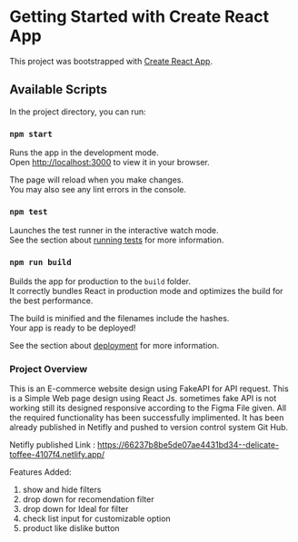 # Getting Started with Create React App

This project was bootstrapped with [Create React App](https://github.com/facebook/create-react-app).

## Available Scripts

In the project directory, you can run:

### `npm start`

Runs the app in the development mode.\
Open [http://localhost:3000](http://localhost:3000) to view it in your browser.

The page will reload when you make changes.\
You may also see any lint errors in the console.

### `npm test`

Launches the test runner in the interactive watch mode.\
See the section about [running tests](https://facebook.github.io/create-react-app/docs/running-tests) for more information.

### `npm run build`

Builds the app for production to the `build` folder.\
It correctly bundles React in production mode and optimizes the build for the best performance.

The build is minified and the filenames include the hashes.\
Your app is ready to be deployed!

See the section about [deployment](https://facebook.github.io/create-react-app/docs/deployment) for more information.

### Project Overview
This is an E-commerce website design using FakeAPI for API request. This is a Simple Web page design using React Js. sometimes fake API is not working still its designed responsive according to the Figma File given. All the required functionality has been successfully implimented. 
It has been already published in Netifly and pushed to version control system Git Hub. 

Netifly published Link : https://66237b8be5de07ae4431bd34--delicate-toffee-4107f4.netlify.app/ 

Features Added:
1. show and hide filters
2. drop down for recomendation filter
3. drop down for Ideal for filter
4. check list input for customizable option
5. product like dislike button




